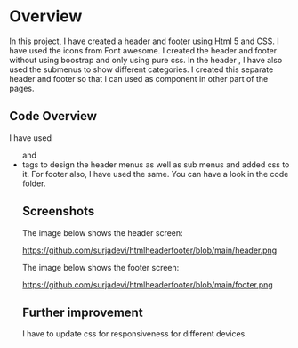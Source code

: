 # Overview
In this project, I have created a header and footer using Html 5 and CSS. I have used the icons from Font awesome.
I created the header and footer without using boostrap and only using pure css.
In the header , I have also used the submenus to show different categories. I created this separate header and footer so that I can used as component in other part of the pages.

## Code Overview
I have used <ul> and <li> tags to design the header menus as well as sub menus and added css to it.
For footer also, I have used the same. You can have a look in the code folder.


## Screenshots
The image below shows the header screen:

https://github.com/surjadevi/htmlheaderfooter/blob/main/header.png

The image below shows the footer screen:

https://github.com/surjadevi/htmlheaderfooter/blob/main/footer.png


## Further improvement
I have to update css for responsiveness for different devices.

